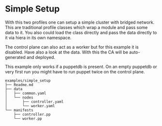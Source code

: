 # Simple Setup

With this two profiles one can setup a simple cluster with bridged network.
This are traditional profile classes which wrap a module and pass some data to it.
You also could load the class directly and pass the data directly to it via hiera in its own namespace.

The control plane can also act as a worker but for this example it is disabled.
Have also a look at the data. With this the CA will be auto-generated and deployed.

This example only works if a puppetdb is present.
On an empty puppetdb or very first run you might have to run puppet twice on the control plane.

```
examples/simple_setup
├── Readme.md
├── data
│   ├── common.yaml
│   └── nodes
│       ├── controller.yaml
│       └── worker.yaml
└── manifests
    ├── controller.pp
    └── worker.pp
```
